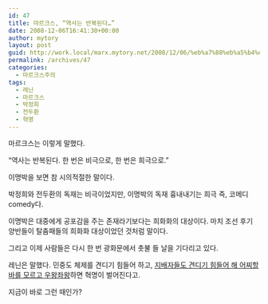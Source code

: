 ```yaml
---
id: 47
title: 마르크스, “역사는 반복된다…”
date: 2008-12-06T16:41:30+00:00
author: mytory
layout: post
guid: http://work.local/marx.mytory.net/2008/12/06/%eb%a7%88%eb%a5%b4%ed%81%ac%ec%8a%a4-%ec%97%ad%ec%82%ac%eb%8a%94-%eb%b0%98%eb%b3%b5%eb%90%9c%eb%8b%a4/
permalink: /archives/47
categories:
  - 마르크스주의
tags:
  - 레닌
  - 마르크스
  - 박정희
  - 전두환
  - 혁명
---
```

마르크스는 이렇게 말했다.


  


“역사는 반복된다. 한 번은 비극으로, 한 번은 희극으로.”


  


이명박을 보면 참 시의적절한 말이다.


  


박정희와 전두환의&nbsp;독재는 비극이었지만, 이명박의 독재 흉내내기는 희극 즉, 코메디comedy다.


  


이명박은 대중에게 공포감을 주는 존재라기보다는 희화화의 대상이다. 마치 조선 후기 양반들이 탈춤패들의 희화화 대상이었던 것처럼 말이다.


  


그리고 이제 사람들은&nbsp;다시 한 번 광화문에서 촛불 들 날을 기다리고 있다.


  


레닌은 말했다.&nbsp;민중도 체제를 견디기 힘들어 하고, <A title="[http://spar2003.tistory.com/22]로 이동합니다." href="http://spar2003.tistory.com/22" target=_blank>지배자들도 견디기 힘들어 해 어찌할 바를&nbsp;모르고 우왕좌왕</A>하면 혁명이 벌어진다고. 


  


지금이 바로 그런 때인가?